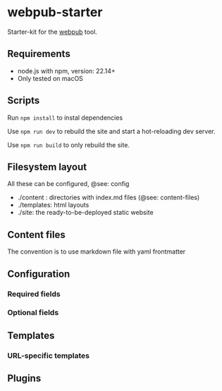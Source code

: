 # webpub-starter

Starter-kit for the [webpub](https://github.com/jorgenskogmo/webpub) tool.

## Requirements

- node.js with npm, version: 22.14+
- Only tested on macOS

## Scripts

Run `npm install` to instal dependencies

Use `npm run dev` to rebuild the site and start a hot-reloading dev server.

Use `npm run build` to only rebuild the site.

## Filesystem layout

All these can be configured, @see: config

- ./content : directories with index.md files (@see: content-files)
- ./templates: html layouts
- ./site: the ready-to-be-deployed static website

## Content files

The convention is to use markdown file with yaml frontmatter

## Configuration

### Required fields

### Optional fields

## Templates

### URL-specific templates

## Plugins
